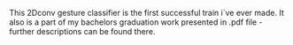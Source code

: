 This 2Dconv gesture classifier is the first successful train i`ve ever made. It also is a part of my bachelors graduation work presented in .pdf file - further descriptions can be found there.
